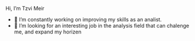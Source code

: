 Hi, I’m Tzvi Meir
- 🌱 I’m constantly working on improving my skills as an analist.
- 💞️ I’m looking for an interesting job in the analysis field that can chalenge me, and expand my horizen 

<!---
GazelLight/GazelLight is a ✨ special ✨ repository because its `README.md` (this file) appears on your GitHub profile.
You can click the Preview link to take a look at your changes.
--->
